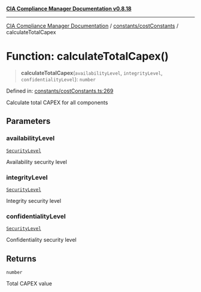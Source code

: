 [**CIA Compliance Manager Documentation v0.8.18**](../../../README.md)

***

[CIA Compliance Manager Documentation](../../../modules.md) / [constants/costConstants](../README.md) / calculateTotalCapex

# Function: calculateTotalCapex()

> **calculateTotalCapex**(`availabilityLevel`, `integrityLevel`, `confidentialityLevel`): `number`

Defined in: [constants/costConstants.ts:269](https://github.com/Hack23/cia-compliance-manager/blob/509f2f6138f4e24aa7fe1ae9432ec1ccefbe5f32/src/constants/costConstants.ts#L269)

Calculate total CAPEX for all components

## Parameters

### availabilityLevel

[`SecurityLevel`](../../../types/cia/type-aliases/SecurityLevel.md)

Availability security level

### integrityLevel

[`SecurityLevel`](../../../types/cia/type-aliases/SecurityLevel.md)

Integrity security level

### confidentialityLevel

[`SecurityLevel`](../../../types/cia/type-aliases/SecurityLevel.md)

Confidentiality security level

## Returns

`number`

Total CAPEX value
